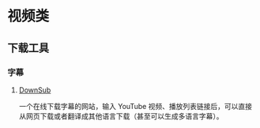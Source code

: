 # 视频类

## 下载工具

### 字幕

1. [DownSub](https://downsub.com/)

   一个在线下载字幕的网站，输入 YouTube 视频、播放列表链接后，可以直接从网页下载或者翻译成其他语言下载（甚至可以生成多语言字幕）。